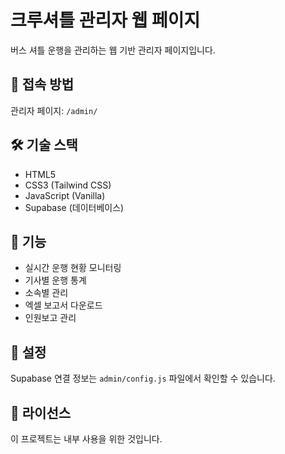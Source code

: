 # 크루셔틀 관리자 웹 페이지

버스 셔틀 운행을 관리하는 웹 기반 관리자 페이지입니다.

## 🚀 접속 방법

관리자 페이지: `/admin/`

## 🛠 기술 스택

- HTML5
- CSS3 (Tailwind CSS)
- JavaScript (Vanilla)
- Supabase (데이터베이스)

## 📱 기능

- 실시간 운행 현황 모니터링
- 기사별 운행 통계
- 소속별 관리
- 엑셀 보고서 다운로드
- 인원보고 관리

## 🔧 설정

Supabase 연결 정보는 `admin/config.js` 파일에서 확인할 수 있습니다.

## 📄 라이선스

이 프로젝트는 내부 사용을 위한 것입니다.
